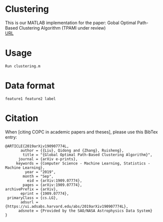 # Clustering
This is our MATLAB implementation for the paper: Gobal Optimal Path-Based Clustering Algorithm (TPAMI under review)<br>
[URL](https://arxiv.org/abs/1909.07774)<br>
# Usage
```
Run clustering.m
```
# Data format

```
feature1 feature2 label
```
# Citation
When [citing COPC in academic papers and theses], please use this BibTex entry:<br>
```
@ARTICLE{2019arXiv190907774L,
       author = {{Liu}, Qidong and {Zhang}, Ruisheng},
        title = "{Global Optimal Path-Based Clustering Algorithm}",
      journal = {arXiv e-prints},
     keywords = {Computer Science - Machine Learning, Statistics - Machine Learning},
         year = "2019",
        month = "Sep",
          eid = {arXiv:1909.07774},
        pages = {arXiv:1909.07774},
archivePrefix = {arXiv},
       eprint = {1909.07774},
 primaryClass = {cs.LG},
       adsurl = {https://ui.adsabs.harvard.edu/abs/2019arXiv190907774L},
      adsnote = {Provided by the SAO/NASA Astrophysics Data System}
}
```

